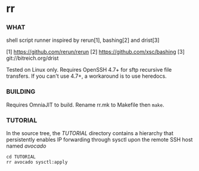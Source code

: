 # rr

### WHAT

shell script runner inspired by rerun[1], bashing[2] and drist[3]

[1] https://github.com/rerun/rerun
[2] https://github.com/xsc/bashing
[3] git://bitreich.org/drist

Tested on Linux only.
Requires OpenSSH 4.7+ for sftp recursive file transfers. If you can't use 4.7+, a workaround is to use heredocs.

### BUILDING

Requires OmniaJIT to build. Rename rr.mk to Makefile then `make`.


### TUTORIAL

In the source tree, the *TUTORIAL* directory contains a hierarchy that persistently enables IP forwarding through sysctl upon the remote SSH host named *avocado*

    cd TUTORIAL
    rr avocado sysctl:apply

